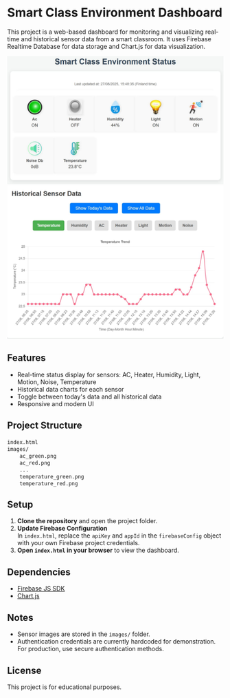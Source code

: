 # Smart Class Environment Dashboard

This project is a web-based dashboard for monitoring and visualizing real-time and historical sensor data from a smart classroom. It uses Firebase Realtime Database for data storage and Chart.js for data visualization.

![Dashboard Screenshot](/images/project_images/dashboard.jpg)
![Dashboard Screenshot](/images/project_images/chart_info.jpg)


## Features

- Real-time status display for sensors: AC, Heater, Humidity, Light, Motion, Noise, Temperature
- Historical data charts for each sensor
- Toggle between today's data and all historical data
- Responsive and modern UI

## Project Structure

```
index.html
images/
    ac_green.png
    ac_red.png
    ...
    temperature_green.png
    temperature_red.png
```

## Setup

1. **Clone the repository** and open the project folder.
2. **Update Firebase Configuration**  
   In `index.html`, replace the `apiKey` and `appId` in the `firebaseConfig` object with your own Firebase project credentials.
3. **Open `index.html` in your browser** to view the dashboard.

## Dependencies

- [Firebase JS SDK](https://firebase.google.com/docs/web/setup)
- [Chart.js](https://www.chartjs.org/)

## Notes

- Sensor images are stored in the `images/` folder.
- Authentication credentials are currently hardcoded for demonstration. For production, use secure authentication methods.

## License

This project is for educational purposes.